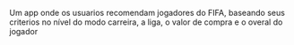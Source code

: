 Um app onde os usuarios recomendam jogadores do FIFA, baseando
seus criterios no nível do modo carreira, a liga, o valor de compra
e o overal do jogador